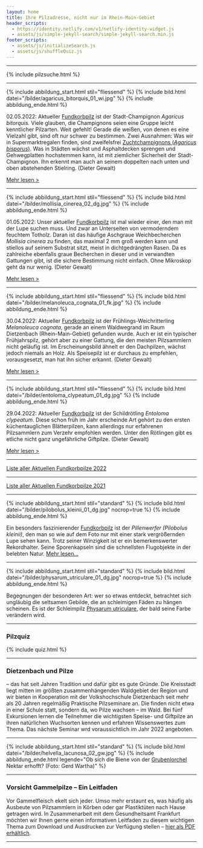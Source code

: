 ```yaml
---
layout: home
title: Ihre Pilzadresse, nicht nur im Rhein-Main-Gebiet
header_scripts:
  - https://identity.netlify.com/v1/netlify-identity-widget.js
  - assets/js/simple-jekyll-search/simple-jekyll-search.min.js
footer_scripts:
  - assets/js/initializeSearch.js
  - assets/js/shuffleQuiz.js
---
```

- - -

{% include pilzsuche.html %}

- - -

{% include abbildung_start.html stil="fliessend" %}
{% include bild.html datei="/bilder/agaricus_bitorquis_01_wi.jpg" %}
{% include abbildung_ende.html %}

02.05.2022: Aktueller [Fundkorbpilz](AA "Glossar-") ist der Stadt-Champignon *Agaricus bitorquis.* Viele glauben, die Champignons seien eine Gruppe leicht kenntlicher Pilzarten. Weit gefehlt! Gerade die weißen, von denen es eine Vielzahl gibt, sind oft nur schwer zu bestimmen. Zwei Ausnahmen: Was wir in Supermarktregalen finden, sind zweifelsfrei [Zuchtchampignons (*Agaricus bisporus*)](/pilze/agaricus-bisporus-zucht-champignon). Was in Städten wächst und Asphaltdecken sprengen und Gehwegplatten hochstemmen kann, ist mit ziemlicher Sicherheit der Stadt-Champignon. Ihn erkennt man auch an seinem doppelten nach unten und oben abstehenden Stielring. (Dieter Gewalt)

[Mehr lesen >](/pilze/agaricus-bitorquis-stadt-champignon)

<div style="clear:  both"></div>

- - -

{% include abbildung_start.html stil="fliessend" %}
{% include bild.html datei="/bilder/mollisia_cinerea_02_dg.jpg" %}
{% include abbildung_ende.html %}

01.05.2022: Unser aktueller [Fundkorbpilz](AA "Glossar-") ist mal wieder einer, den man mit der Lupe suchen muss. Und zwar an Unterseiten von vermoderndem feuchtem Totholz. Daran ist das häufige Aschgraue Weichbecherchen *Mollisia cinerea* zu finden, das maximal 2 mm groß werden kann und stiellos auf seinem Substrat sitzt, meist in dichtgedrängten Rasen. Da es zahlreiche ebenfalls graue Becherchen in dieser und in verwandten Gattungen gibt, ist die sichere Bestimmung nicht einfach. Ohne Mikroskop geht da nur wenig. (Dieter Gewalt)

[Mehr lesen >](/pilze/mollisia-cinerea-aschgraues-weichbecherchen)

<div style="clear:  both"></div>

- - -

{% include abbildung_start.html stil="fliessend" %}
{% include bild.html datei="/bilder/melanoleuca_cognata_01_fk.jpg" %}
{% include abbildung_ende.html %}

30.04.2022: Aktueller [Fundkorbpilz](AA "Glossar-") ist der Frühlings-Weichritterling *Melanoleuca cognata*, gerade an einem Waldwegrand im Raum Dietzenbach (Rhein-Main-Gebiet) gefunden wurde. Auch er ist ein typischer Frühjahrspilz, gehört aber zu einer Gattung, die den meisten Pilzsammlern nicht geläufig ist. Im Erscheinungsbild ähnelt er den Dachpilzen, wächst jedoch niemals an Holz. Als Speisepilz ist er durchaus zu empfehlen, vorausgesetzt, man hat ihn sicher erkannt. (Dieter Gewalt)

[Mehr lesen >](/pilze/melanoleuca-cognata-frühlings-weichritterling)

<div style="clear:  both"></div>

- - -

{% include abbildung_start.html stil="fliessend" %}
{% include bild.html datei="/bilder/entoloma_clypeatum_01_dg.jpg" %}
{% include abbildung_ende.html %}

29.04.2022: Aktueller [Fundkorbpilz](AA "Glossar-") ist der Schildrötling *Entoloma clypeatum*. Diese schon früh im Jahr erscheinde Art gehört zu den ersten küchentauglichen Blätterpilzen, kann allerdings nur erfahrenen Pilzsammlern zum Verzehr empfohlen werden. Unter den Rötlingen gibt es etliche nicht ganz ungefährliche Giftpilze. (Dieter Gewalt)

[Mehr lesen >](/pilze/entoloma-clypeatum-schildrötling)

<div style="clear:  both"></div>

- - -

[Liste aller Aktuellen Fundkorbpilze 2022](/artikel/liste-aller-aktuellen-fundkorbpilze-2022.html)

- - -

[Liste aller Aktuellen Fundkorbpilze 2021](/artikel/liste-aller-aktuellen-fundkorbpilze-2021.html)

- - -

{% include abbildung_start.html stil="standard" %}
{% include bild.html datei="/bilder/pilobolus_kleinii_01_dg.jpg" nocrop=true %}
{% include abbildung_ende.html %}

Ein besonders faszinierender [Fundkorbpilz](AA "Glossar-") ist der *Pillenwerfer (Pilobolus kleinii)*, den man so wie auf dem Foto nur mit einer stark vergrößernden Lupe sehen kann. Trotz seiner Winzigkeit ist er ein bemerkenswerter Rekordhalter. Seine Sporenkapseln sind die schnellsten Flugobjekte in der belebten Natur. [Mehr lesen...](/pilze/pilobolus-kleinii-pillenwerfer)

- - -

{% include abbildung_start.html stil="standard" %}
{% include bild.html datei="/bilder/physarum_utriculare_01_dg.jpg" nocrop=true %}
{% include abbildung_ende.html %}

Begegnungen der besonderen Art: wer so etwas entdeckt, betrachtet sich ungläubig die seltsamen Gebilde, die an schleimigen Fäden zu hängen scheinen. Es ist der Schleimpilz [Physarum utriculare](/pilze/physarum-utriculare-fadenfruchtschleimpilz), der bald seine Farbe verändern wird.

- - -

### Pilzquiz

{% include quiz.html %}

- - -

### Dietzenbach und Pilze

– das hat seit Jahren Tradition und dafür gibt es gute Gründe. Die Kreisstadt liegt mitten im größten zusammenhängenden Waldgebiet der Region und wir bieten in Kooperation mit der Volkshochschule Dietzenbach seit mehr als 20 Jahren regelmäßig Praktische Pilzseminare an. Die finden nicht etwa in einer Schule statt, sondern da, wo Pilze wachsen – im Wald. Bei fünf Exkursionen lernen die Teilnehmer die wichtigsten Speise- und Giftpilze an ihren natürlichen Wuchsorten kennen und erfahren Wissenswertes zum Thema. Das nächste Seminar wrd voraussichtlich im Jahr 2022 angeboten.  

- - -

{% include abbildung_start.html stil="standard" %}
{% include bild.html datei="/bilder/helvella_lacunosa_02_gw.jpg" %}
{% include abbildung_ende.html legende="Ob sich die Biene von der <a href='/pilze/helvella-lacunosa-grubenlorchel'>Grubenlorchel</a> Nektar erhofft?  (Foto: Gerd Wartha)" %}

- - -

### Vorsicht Gammelpilze – Ein Leitfaden

Vor Gammelfleisch ekelt sich jeder. Umso mehr erstaunt es, was häufig als Ausbeute von Pilzsammlern in Körben oder gar Plastiktüten nach Hause getragen wird. In Zusammenarbeit mit dem Gesundheitsamt Frankfurt möchten wir Ihnen gerne einen informativen Leitfaden zu diesem wichtigen Thema zum Download und Ausdrucken zur Verfügung stellen – [hier als PDF erhältlich](/assets/docs/Fundkorb.de-Gammelpilze.pdf).

- - -